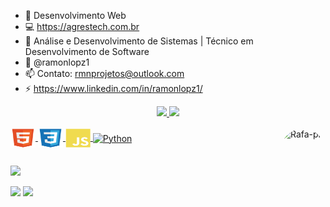 - 🔭 Desenvolvimento Web
- 💻 https://agrestech.com.br
- 🌱 Análise e Desenvolvimento de Sistemas | Técnico em Desenvolvimento de Software
- 💬 @ramonlopz1
- 📫 Contato: rmnprojetos@outlook.com
- ⚡ https://www.linkedin.com/in/ramonlopz1/


<div align="center">
  <a href="https://github.com/ramonlopz1">
  <img height="180em" src="https://github-readme-stats.vercel.app/api?username=ramonlopz1&show_icons=true&theme=dark&include_all_commits=true&count_private=true"/>
  <img height="180em" src="https://github-readme-stats.vercel.app/api/top-langs/?username=ramonlopz1&layout=compact&langs_count=7&theme=dark"/>
</div>
  
<div style="display: inline_block"><br>
  <img align="center" alt="HTML" height="30" width="40" src="https://raw.githubusercontent.com/devicons/devicon/master/icons/html5/html5-original.svg">
  <img align="center" alt="CSS" height="30" width="40" src="https://raw.githubusercontent.com/devicons/devicon/master/icons/css3/css3-original.svg">
  <img align="center" alt="Js" height="30" width="40" src="https://raw.githubusercontent.com/devicons/devicon/master/icons/javascript/javascript-plain.svg">
  <img align="center" alt="Python" height="30" width="40" src="https://raw.githubusercontent.com/devicons/devicon/master/icons/node/node-original.svg">
  
  <img align="right" alt="Rafa-pic" height="150" style="border-radius:50px;" src="https://media.discordapp.net/attachments/891526672388612110/891526837178617906/AdobeStock_307134632-removebg-preview.png">
</div>
  
  ##
 
<div> 
  
  <a href="https://instagram.com/ramonlopz1" target="_blank"><img src="https://img.shields.io/badge/-Instagram-%23E4405F?style=for-the-badge&logo=instagram&logoColor=white" target="_blank"></a>
 
  <a href = "mailto:rmnprojetos@outlook.com"><img src="https://img.shields.io/badge/-Gmail-%23333?style=for-the-badge&logo=gmail&logoColor=white" target="_blank"></a>
  <a href="https://www.linkedin.com/in/ramonlopz1" target="_blank"><img src="https://img.shields.io/badge/-LinkedIn-%230077B5?style=for-the-badge&logo=linkedin&logoColor=white" target="_blank"></a> 
 

 
</div>
